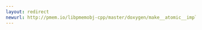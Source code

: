 ```yaml
---
layout: redirect
newurl: http://pmem.io/libpmemobj-cpp/master/doxygen/make__atomic__impl_8hpp_source.html
---
```

